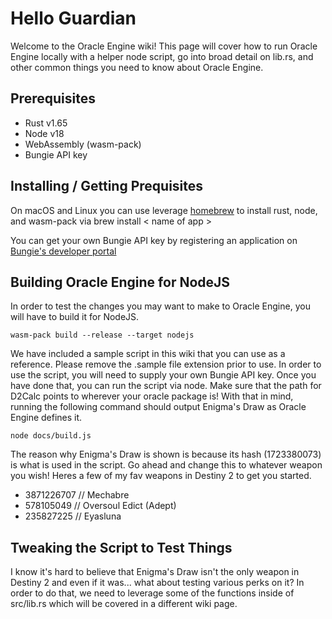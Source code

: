 # Hello Guardian 

Welcome to the Oracle Engine wiki! This page will cover how to run Oracle Engine locally with a helper node script, go into broad detail on lib.rs, and other common things you need to know about Oracle Engine.

## Prerequisites 

* Rust v1.65 
* Node v18  
* WebAssembly (wasm-pack)
* Bungie API key

## Installing / Getting Prequisites

On macOS and Linux you can use leverage [homebrew](https://brew.sh/) to install rust, node, and wasm-pack via brew install < name of app >

You can get your own Bungie API key by registering an application on [Bungie's developer portal](https://www.bungie.net/en/Application)

## Building Oracle Engine for NodeJS

In order to test the changes you may want to make to Oracle Engine, you will have to build it for NodeJS. 

```wasm-pack build --release --target nodejs```

We have included a sample script in this wiki that you can use as a reference. Please remove the .sample file extension prior to use. In order to use the script, you will need to supply your own Bungie API key. Once you have done that, you can run the script via node. Make sure that the path for D2Calc points to wherever your oracle package is! With that in mind, running the following command should output Enigma's Draw as Oracle Engine defines it.

```node docs/build.js```

The reason why Enigma's Draw is shown is because its hash (1723380073) is what is used in the script. Go ahead and change this to whatever weapon you wish! Heres a few of my fav weapons in Destiny 2 to get you started.

* 3871226707 // Mechabre
* 578105049 // Oversoul Edict (Adept)
* 235827225 // Eyasluna

## Tweaking the Script to Test Things

I know it's hard to believe that Enigma's Draw isn't the only weapon in Destiny 2 and even if it was... what about testing various perks on it? In order to do that, we need to leverage some of the functions inside of src/lib.rs which will be covered in a different wiki page.